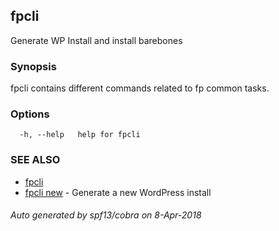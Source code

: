 ## fpcli

Generate WP Install and install barebones

### Synopsis

fpcli contains different commands related to fp common tasks.

### Options

```
  -h, --help   help for fpcli
```

### SEE ALSO

* [fpcli](docs/fpcli.md)
* [fpcli new](docs/fpcli_new.md)	 - Generate a new WordPress install

###### Auto generated by spf13/cobra on 8-Apr-2018